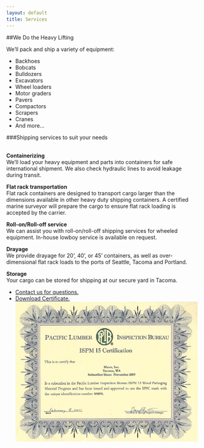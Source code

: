 ```yaml
---
layout: default
title: Services
---
```

##We Do the Heavy Lifting

We’ll pack and ship a variety of equipment:

 * Backhoes
 * Bobcats
 * Bulldozers
 * Excavators
 * Wheel loaders
 * Motor graders
 * Pavers
 * Compactors
 * Scrapers
 * Cranes
 * And more…

###Shipping services to suit your needs

&nbsp;  
**Containerizing**  
We’ll load your heavy equipment and parts into containers for safe international shipment. We also check hydraulic lines to avoid leakage during transit.

**Flat rack transportation**  
Flat rack containers are designed to transport cargo larger than the dimensions available in other heavy duty shipping containers. A certified marine surveyor will prepare the cargo to ensure flat rack loading is accepted by the carrier.

**Roll-on/Roll-off service**  
We can assist you with roll-on/roll-off shipping services for wheeled equipment. In-house lowboy service is available on request.

**Drayage**  
We provide drayage for 20’, 40’, or 45’ containers, as well as over-dimensional flat rack loads to the ports of Seattle, Tacoma and Portland.

**Storage**  
Your cargo can be stored for shipping at our secure yard in Tacoma.

 * [Contact us for questions.](contact_us.html)  
 * [Download Certificate.](/images/cert.pdf)  
   ![Certificate](/images/cert.png "Certificate")
